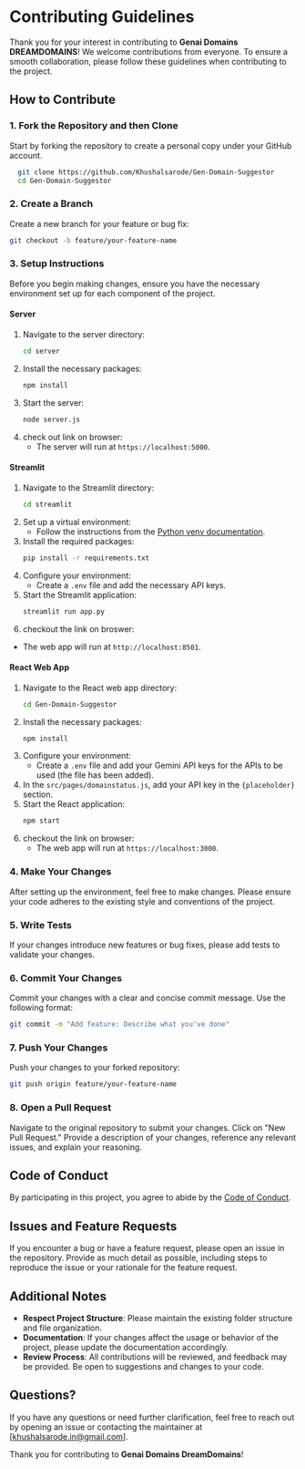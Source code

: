# Contributing Guidelines

Thank you for your interest in contributing to **Genai Domains DREAMDOMAINS**! We welcome contributions from everyone. To ensure a smooth collaboration, please follow these guidelines when contributing to the project.

## How to Contribute

### 1. Fork the Repository and then Clone

Start by forking the repository to create a personal copy under your GitHub account.

```bash
  git clone https://github.com/Khushalsarode/Gen-Domain-Suggestor
  cd Gen-Domain-Suggestor
```

### 2. Create a Branch

Create a new branch for your feature or bug fix:

```bash
git checkout -b feature/your-feature-name
```

### 3. Setup Instructions

Before you begin making changes, ensure you have the necessary environment set up for each component of the project.

#### Server

1. Navigate to the server directory:
    ```bash
    cd server
    ```
2. Install the necessary packages:
    ```bash
    npm install
    ```
3. Start the server:
    ```bash
    node server.js
    ```
4. check out link on browser:
   - The server will run at `https://localhost:5000`.

#### Streamlit

1. Navigate to the Streamlit directory:
    ```bash
    cd streamlit
    ```
2. Set up a virtual environment:
   - Follow the instructions from the [Python venv documentation](https://docs.python.org/3/library/venv.html).
3. Install the required packages:
    ```bash
    pip install -r requirements.txt
    ```
4. Configure your environment:
   - Create a `.env` file and add the necessary API keys.
5. Start the Streamlit application:
    ```bash
    streamlit run app.py
    ```
6. checkout the link on broswer:
- The web app will run at `http://localhost:8501`.

#### React Web App

1. Navigate to the React web app directory:
    ```bash
    cd Gen-Domain-Suggestor
    ```
2. Install the necessary packages:
    ```bash
    npm install
    ```
3. Configure your environment:
   - Create a `.env` file and add your Gemini API keys for the APIs to be used (the file has been added).
4. In the `src/pages/domainstatus.js`, add your API key in the `{placeholder}` section.
5. Start the React application:
    ```bash
    npm start
    ```
6. checkout the link on browser:
   - The web app will run at `https://localhost:3000`.

### 4. Make Your Changes

After setting up the environment, feel free to make changes. Please ensure your code adheres to the existing style and conventions of the project.

### 5. Write Tests

If your changes introduce new features or bug fixes, please add tests to validate your changes.

### 6. Commit Your Changes

Commit your changes with a clear and concise commit message. Use the following format:

```bash
git commit -m "Add feature: Describe what you've done"
```

### 7. Push Your Changes

Push your changes to your forked repository:

```bash
git push origin feature/your-feature-name
```

### 8. Open a Pull Request

Navigate to the original repository to submit your changes. Click on "New Pull Request." Provide a description of your changes, reference any relevant issues, and explain your reasoning.

## Code of Conduct

By participating in this project, you agree to abide by the [Code of Conduct](./CODE_OF_CONDUCT.md).

## Issues and Feature Requests

If you encounter a bug or have a feature request, please open an issue in the repository. Provide as much detail as possible, including steps to reproduce the issue or your rationale for the feature request.

## Additional Notes

- **Respect Project Structure**: Please maintain the existing folder structure and file organization.
- **Documentation**: If your changes affect the usage or behavior of the project, please update the documentation accordingly.
- **Review Process**: All contributions will be reviewed, and feedback may be provided. Be open to suggestions and changes to your code.

## Questions?

If you have any questions or need further clarification, feel free to reach out by opening an issue or contacting the maintainer at [khushalsarode.in@gmail.com].

Thank you for contributing to **Genai Domains DreamDomains**!
